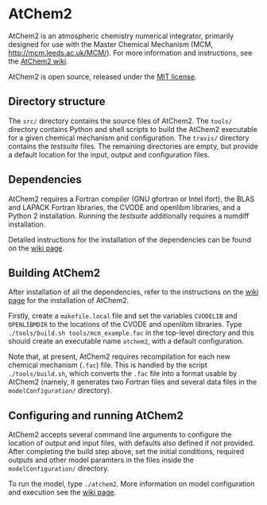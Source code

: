AtChem2
=======

AtChem2 is an atmospheric chemistry numerical integrator, primarily designed for use with the Master Chemical Mechanism (MCM, http://mcm.leeds.ac.uk/MCM/). For more information and instructions, see the [AtChem2 wiki](https://github.com/AtChem/AtChem2/wiki).

AtChem2 is open source, released under the [MIT license](https://opensource.org/licenses/MIT).

Directory structure
-------------------

The `src/` directory contains the source files of AtChem2. The `tools/` directory contains Python and shell scripts to build the AtChem2 executable for a given chemical mechanism and configuration. The `travis/` directory contains the _testsuite_ files. The remaining directories are empty, but provide a default location for the input, output and configuration files.

Dependencies
------------

AtChem2 requires a Fortran compiler (GNU gfortran or Intel ifort), the BLAS and LAPACK Fortran libraries, the CVODE and openlibm libraries, and a Python 2 installation. Running the _testsuite_ additionally requires a numdiff installation.

Detailed instructions for the installation of the dependencies can be found on the [wiki page](https://github.com/AtChem/AtChem2/wiki/1.1-Dependencies).

Building AtChem2
----------------

After installation of all the dependencies, refer to the instructions on the [wiki page](https://github.com/AtChem/AtChem2/wiki/1.-Installation) for the installation of AtChem2.

Firstly, create a `makefile.local` file and set the variables `CVODELIB` and `OPENLIBMDIR` to the locations of the CVODE and openlibm libraries. Type `./tools/build.sh tools/mcm_example.fac` in the top-level directory and this should create an executable name `atchem2`, with a default configuration.

Note that, at present, AtChem2 requires recompilation for each new chemical mechanism (`.fac`) file. This is handled by the script `./tools/build.sh`, which converts the `.fac` file into a format usable by AtChem2 (namely, it generates two Fortran files and several data files in the `modelConfiguration/` directory).

Configuring and running AtChem2
-------------------------------

AtChem2 accepts several command line arguments to configure the location of output and input files, with defaults also defined if not provided. After completing the build step above, set the initial conditions, required outputs and other model paramters in the files inside the `modelConfiguration/` directory.

To run the model, type `./atchem2`. More information on model configuration and execution see the [wiki page](https://github.com/AtChem/AtChem2/wiki/2.-Model-Configuration-and-Execution).
